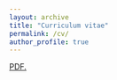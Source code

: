 ```yaml
---
layout: archive
title: "Curriculum vitae"
permalink: /cv/
author_profile: true
---
```



<a href="github.com/GonzalezRvirus/RubenGonzalez.github.io/raw/master/_pages/CV.pdf" target="_blank">PDF.</a>
